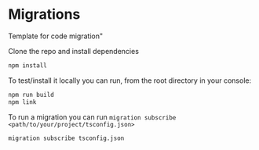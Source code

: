 # Migrations
Template for code migration"


Clone the repo and install dependencies

```bash
npm install
```

To test/install it locally you can run, from the root directory in your console: 

```bash
npm run build
npm link
```

To run a migration you can run `migration subscribe <path/to/your/project/tsconfig.json>`

```bash
migration subscribe tsconfig.json
```

